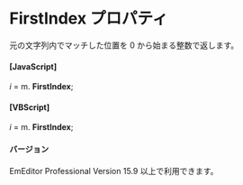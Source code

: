 # FirstIndex プロパティ

元の文字列内でマッチした位置を 0 から始まる整数で返します。

#### \[JavaScript\]

_i_ = m. **FirstIndex**;

#### \[VBScript\]

_i_ = m. **FirstIndex**;

#### バージョン

EmEditor Professional Version 15.9 以上で利用できます。